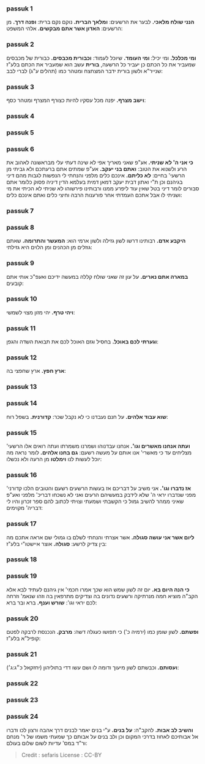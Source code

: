 
### passuk 1
<b>הנני שולח מלאכי.</b> לבער את הרשעים:
<b>ומלאך הברית.</b> נוקם נקם ברית:
<b>ופנה דרך.</b> מן הרשעים:
<b>האדון אשר אתם מבקשים.</b> אלהי המשפט:

### passuk 2
<b>ומי מכלכל.</b> ומי יכיל:
<b>ומי העומד.</b> שיוכל לעמוד:
<b>וכבורית מכבסים.</b> כבורית של מכבסים שמעביר את כל הכתם כן יעביר כל הרשעה, <b>בורית</b> עשב הוא שמעביר את הכתם בלע"ז שנייר"א ולשון בורית ידבר המצחצח ומטהר כמו (תהלים ע"ג) לברי לבב:

### passuk 3
<b>וישב מצרף.</b> יפנה מכל עסקיו להיות כצורף המצרף ומטהר כסף:

### passuk 4

### passuk 5

### passuk 6
<b>כי אני ה' לא שניתי.</b> אע"פ שאני מאריך אפי לא שינה דעתי עלי מבראשונה לאהוב את הרע ולשנוא את הטוב: 
<b>ואתם בני יעקב.</b> אע"פ שמתים אתם ברעתכם ולא גביתי מן הרשעי' בחיים: 
<b>לא כליתם.</b> אינכם כלים מלפני והנחתי לי הנפשות לגבות מהם דיני בגיהנם וכן ת"י ואתון דבית יעקב דמאן דמית בעלמא הדין דיניה פסוק כלומר אתם סבורים לומר דיני בטל שאין עוד ליפרע ממנו ורבותינו פירשוהו לא שניתי לא הכיתי את מי ושניתי לו אבל אתכם העמדתי אחר פורענות הרבה וחיצי כלים ואתם אינכם כלים:

### passuk 7

### passuk 8
<b>היקבע אדם.</b> רבותינו דרשו לשון גזילה ולשון ארמי הוא:
<b>המעשר והתרומה.</b> שאתם גוזלים מן הכהנים ומן הלוים היא גזילתי:

### passuk 9
<b>במארה אתם נארים.</b> על עון זה שאני שולח קללה במעשה ידיכם ואעפ"כ אותי אתם קובעים:

### passuk 10
<b>ויהי טרף.</b> יהי מזון מצוי לשמשי:

### passuk 11
<b>וגערתי לכם באוכל.</b> בחסיל וגזם האוכל לכם את תבואת השדה והגפן:

### passuk 12
<b>ארץ חפץ.</b> ארץ שחפצי בה:

### passuk 13

### passuk 14
<b>שוא עבוד אלהים.</b> על חנם נעבדנו כי לא נקבל שכר:
<b>קדורנית.</b> בשפל רוח:

### passuk 15
<b>ועתה אנחנו מאשרים וגו'.</b> אנחנו עבדנוהו ושמרנו משמרתו ועתה רואים אלו הרשעי' מצליחים עד כי מאשרי' אנו אותם על מעשה רשעם:
<b>גם בחנו אלהים.</b> לומר נראה מה יוכל לעשות לנו <b>וימלטו</b> מן הרעה ולא נכשלו:

### passuk 16
<b>אז נדברו וגו'.</b> אני משיב על דבריכם אז בעשות הרשעים רשעם והטובים הלכו קדורני' מפני שנדברו יראי ה' שלא לידבק במעשיהם הרעים ואני לא נשכחו דבריכ' מלפני ואע"פ שאיני ממהר להשיב גמול כי הקשבתי ושמעתי וצויתי לכתוב להם ספר זכרון והיו לי דבריה' מקוימים:

### passuk 17
<b>ליום אשר אני עושה סגולה.</b> אשר אצרתי והנחתי לשלם בו גמולי שם אראה אתכם מה בין צדיק לרשע:
<b>סגולה.</b> אוצר איישטו"י בלע"ז:

### passuk 18

### passuk 19
<b>כי הנה היום בא.</b> יום זה לשון שמש הוא שכך אמרו חכמי' אין גיהנם לעתיד לבא אלא הקב"ה מוציא חמה מנרתיקה ורשעים נדונים בה וצדיקים מתרפאין בה וזהו שנאמ' וזרחה לכם יראי וגו': 
<b>שורש וענף.</b> ברא ובר ברא:

### passuk 20
<b>ופשתם.</b> לשון שומן כמו (ירמיה כ') כי תפושו כעגלה דשה:
<b>מרבק.</b> הנכנסת לרבקה לפטם קופיל"א בלע"ז:

### passuk 21
<b>ועסותם.</b> וכבשתם לשון מיעוך ודומה לו ושם עשו דדי בתוליהון (יחזקאל כ״ג:ג׳):

### passuk 22

### passuk 23

### passuk 24
<b>והשיב לב אבות.</b> להקב"ה: 
<b>על בנים.</b> ע"י בנים יאמר לבנים דרך אהבה ורצון לכו ודברו אל אבותיכם לאחוז בדרכי המקום וכן ולב בנים על אבותם כך שמעתי משמו של ר' מנחם ור"ד במס' עדיות לשום שלום בעולם:

>Credit : sefaris
>License : CC-BY